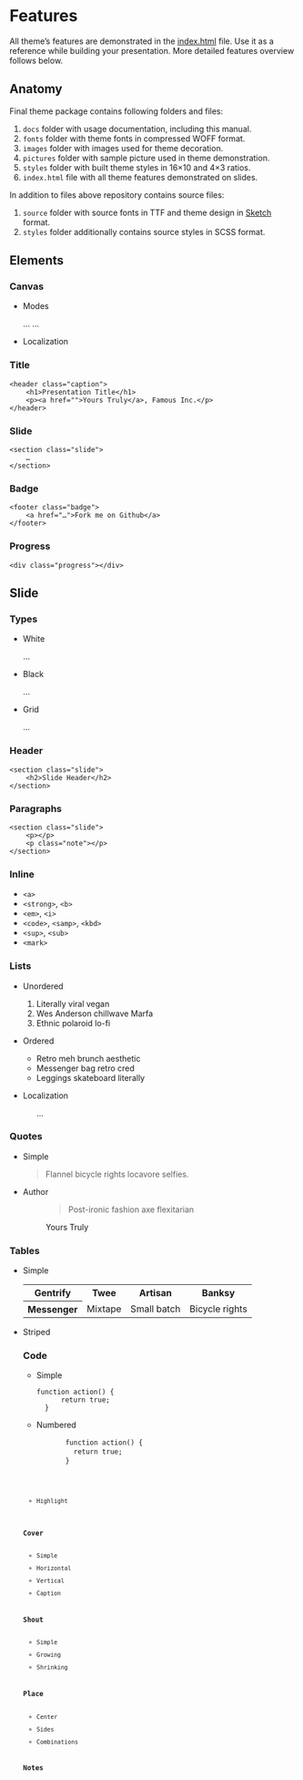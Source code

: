 # Features

All theme’s features are demonstrated in the [index.html](../index.html) file. Use it as a reference while building your presentation. More detailed features overview follows below.

## Anatomy

Final theme package contains following folders and files:

1. `docs` folder with usage documentation, including this manual.
2. `fonts` folder with theme fonts in compressed WOFF format.
3. `images` folder with images used for theme decoration.
4. `pictures` folder with sample picture used in theme demonstration.
5. `styles` folder with built theme styles in 16×10 and 4×3 ratios.
6. `index.html` file with all theme features demonstrated on slides.

In addition to files above repository contains source files:

1. `source` folder with source fonts in TTF and theme design in [Sketch](http://bohemiancoding.com/sketch/) format.
2. `styles` folder additionally contains source styles in SCSS format.

## Elements

### Canvas

- Modes

	<body class="shower list">
		…
	</body>

	<body class="shower full">
		…
	</body>

- Localization

	<html lang="en">
	<html lang="ru">

### Title

	<header class="caption">
		<h1>Presentation Title</h1>
		<p><a href="">Yours Truly</a>, Famous Inc.</p>
	</header>

### Slide

	<section class="slide">
		…
	</section>

### Badge

	<footer class="badge">
		<a href="…">Fork me on Github</a>
	</footer>

### Progress

	<div class="progress"></div>

## Slide

### Types

- White

	<section class="slide white">
		…
	</section>

- Black

	<section class="slide black">
		…
	</section>

- Grid

	<section class="slide grid">
		…
	</section>

### Header

	<section class="slide">
		<h2>Slide Header</h2>
	</section>

### Paragraphs

	<section class="slide">
		<p></p>
		<p class="note"></p>
	</section>

### Inline

- `<a>`
- `<strong>`, `<b>`
- `<em>`, `<i>`
- `<code>`, `<samp>`, `<kbd>`
- `<sup>`, `<sub>`
- `<mark>`

### Lists

- Unordered

	<ol>
		<li>Literally viral vegan</li>
		<li>Wes Anderson chillwave Marfa</li>
		<li>Ethnic polaroid lo-fi</li>
	</ol>

- Ordered

	<ul>
		<li>Retro meh brunch aesthetic</li>
		<li>Messenger bag retro cred</li>
		<li>Leggings skateboard literally</li>
	</ul>

- Localization

	<ul lang="ru">
		…
	</ul>

### Quotes

- Simple

	<blockquote>
		<p>Flannel bicycle rights locavore selfies.</p>
	</blockquote>

- Author

	<figure>
		<blockquote>
			<p>Post-ironic fashion axe flexitarian</p>
		</blockquote>
		<figcaption>Yours Truly</figcaption>
	</figure>

### Tables

- Simple

	<table>
	<tr>
		<th scope="col">Gentrify</th>
		<th>Twee</th>
		<th>Artisan</th>
		<th>Banksy</th>
	</tr>
	<tr>
		<th scope="row">Messenger</th>
		<td>Mixtape</td>
		<td>Small batch</td>
		<td>Bicycle rights</td>
	</tr>
	</table>

- Striped

	<table class="striped">

### Code

- Simple

	<pre><code>function action() {
		return true;
	}</code></pre>

- Numbered

	<pre>
		<code>function action() {</code>
		<code>	return true;</code>
		<code>}<code>
	</pre>

- Highlight

### Cover

- Simple
- Horizontal
- Vertical
- Caption

### Shout

- Simple
- Growing
- Shrinking

### Place

- Center
- Sides
- Combinations

### Notes

